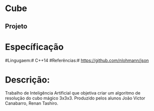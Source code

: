 # Cube
## Projeto ##
# Específicação #

#Lingugaem:# C++14
#Referências:# https://github.com/nlohmann/json
# Descrição: #
Trabalho de Inteligência Artificial que objetiva criar um algoritmo de resolução do cubo mágico 3x3x3.
Produzido pelos alunos João Victor Canabarro, Renan Tashiro.
